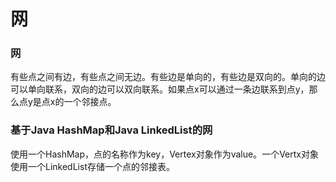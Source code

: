 # 网

### 网

有些点之间有边，有些点之间无边。有些边是单向的，有些边是双向的。单向的边可以单向联系，双向的边可以双向联系。如果点x可以通过一条边联系到点y，那么点y是点x的一个邻接点。

### 基于Java HashMap和Java LinkedList的网

使用一个HashMap，点的名称作为key，Vertex对象作为value。一个Vertx对象使用一个LinkedList存储一个点的邻接表。
